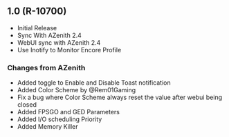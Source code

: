 ## 1.0 (R-10700)
- Initial Release
- Sync With AZenith 2.4
- WebUI sync with AZenith 2.4
- Use Inotify to Monitor Encore Profile

### Changes from AZenith ###
- Added toggle to Enable and Disable Toast notification
- Added Color Scheme by @Rem01Gaming
- Fix a bug where Color Scheme always reset the value after webui being closed
- Added FPSGO and GED Parameters
- Added I/O scheduling Priority
- Added Memory Killer
